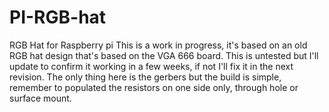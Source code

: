 # PI-RGB-hat
RGB Hat for Raspberry pi
This is a work in progress, it's based on an old RGB hat design that's based on the VGA 666 board. This is untested but I'll update to confirm it working in a few weeks, if not I'll fix it in the next revision.
The only thing here is the gerbers but the build is simple, remember to populated the resistors on one side only, through hole or surface mount.
